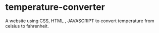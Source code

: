 # temperature-converter
A website using CSS, HTML , JAVASCRIPT  to convert temperature from celsius to fahrenheit.
